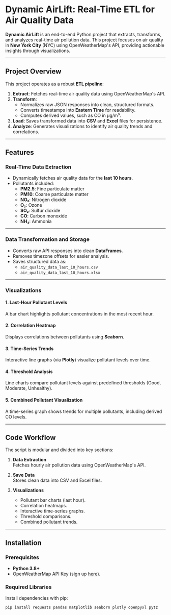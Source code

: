 # **Dynamic AirLift: Real-Time ETL for Air Quality Data**

**Dynamic AirLift** is an end-to-end Python project that extracts, transforms, and analyzes real-time air pollution data. This project focuses on air quality in **New York City** (NYC) using OpenWeatherMap's API, providing actionable insights through visualizations.

---

## **Project Overview**

This project operates as a robust **ETL pipeline**:

1. **Extract**: Fetches real-time air quality data using OpenWeatherMap's API.
2. **Transform**:
   - Normalizes raw JSON responses into clean, structured formats.
   - Converts timestamps into **Eastern Time** for readability.
   - Computes derived values, such as CO in µg/m³.
3. **Load**: Saves transformed data into **CSV** and **Excel** files for persistence.
4. **Analyze**: Generates visualizations to identify air quality trends and correlations.

---

## **Features**

###  **Real-Time Data Extraction**
- Dynamically fetches air quality data for the **last 10 hours**.
- Pollutants included:
   - **PM2.5**: Fine particulate matter
   - **PM10**: Coarse particulate matter
   - **NO₂**: Nitrogen dioxide
   - **O₃**: Ozone
   - **SO₂**: Sulfur dioxide
   - **CO**: Carbon monoxide
   - **NH₃**: Ammonia

---

###  **Data Transformation and Storage**
- Converts raw API responses into clean **DataFrames**.
- Removes timezone offsets for easier analysis.
- Saves structured data as:
   - `air_quality_data_last_10_hours.csv`
   - `air_quality_data_last_10_hours.xlsx`

---

###  **Visualizations**

#### 1. **Last-Hour Pollutant Levels**  
A bar chart highlights pollutant concentrations in the most recent hour.

#### 2. **Correlation Heatmap**  
Displays correlations between pollutants using **Seaborn**.

#### 3. **Time-Series Trends**  
Interactive line graphs (via **Plotly**) visualize pollutant levels over time.

#### 4. **Threshold Analysis**  
Line charts compare pollutant levels against predefined thresholds (Good, Moderate, Unhealthy).

#### 5. **Combined Pollutant Visualization**  
A time-series graph shows trends for multiple pollutants, including derived CO levels.

---

## **Code Workflow**

The script is modular and divided into key sections:

1. **Data Extraction**  
   Fetches hourly air pollution data using OpenWeatherMap's API.

2. **Save Data**  
   Stores clean data into CSV and Excel files.

3. **Visualizations**  
   - Pollutant bar charts (last hour).  
   - Correlation heatmaps.  
   - Interactive time-series graphs.  
   - Threshold comparisons.  
   - Combined pollutant trends.

---

## **Installation**

### Prerequisites
- **Python 3.8+**
- OpenWeatherMap API Key (sign up [here](https://openweathermap.org/api)).

### Required Libraries
Install dependencies with pip:

```bash
pip install requests pandas matplotlib seaborn plotly openpyxl pytz
